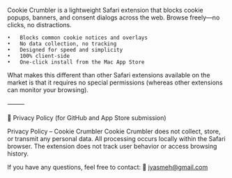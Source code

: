 Cookie Crumbler is a lightweight Safari extension that blocks cookie popups, banners, and consent dialogs across the web. Browse freely—no clicks, no distractions.

	•	Blocks common cookie notices and overlays
	•	No data collection, no tracking
	•	Designed for speed and simplicity
	•	100% client-side
	•	One-click install from the Mac App Store

 What makes this different than other Safari extensions available on the market is that it requires no special permissions (whereas other extensions can monitor your browsing). 

⸻

🔐 Privacy Policy (for GitHub and App Store submission)

Privacy Policy – Cookie Crumbler
Cookie Crumbler does not collect, store, or transmit any personal data.
All processing occurs locally within the Safari browser.
The extension does not track user behavior or access browsing history.

If you have any questions, feel free to contact:
📧 jyasmeh@gmail.com

